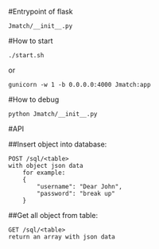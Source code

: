 #Entrypoint of flask


	Jmatch/__init__.py


#How to start


	./start.sh


or


	gunicorn -w 1 -b 0.0.0.0:4000 Jmatch:app


#How to debug


	python Jmatch/__init__.py


#API


##Insert object into database:

	POST /sql/<table>
	with object json data
		for example:
		{
			"username": "Dear John",
			"password": "break up"
		}

##Get all object from table:

	GET /sql/<table>
	return an array with json data
